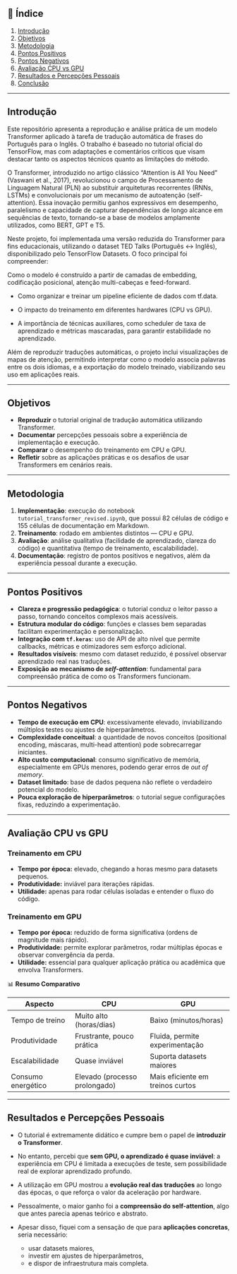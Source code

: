 ## 📖 Índice

1. [Introdução](#introdução)
2. [Objetivos](#objetivos)
3. [Metodologia](#metodologia)
4. [Pontos Positivos](#pontos-positivos)
5. [Pontos Negativos](#pontos-negativos)
6. [Avaliação CPU vs GPU](#avaliação-cpu-vs-gpu)
7. [Resultados e Percepções Pessoais](#resultados-e-percepções-pessoais)
8. [Conclusão](#conclusão)

---

## Introdução

Este repositório apresenta a reprodução e análise prática de um modelo Transformer aplicado à tarefa de tradução automática de frases do Português para o Inglês. O trabalho é baseado no tutorial oficial do TensorFlow, mas com adaptações e comentários críticos que visam destacar tanto os aspectos técnicos quanto as limitações do método.

O Transformer, introduzido no artigo clássico “Attention is All You Need” (Vaswani et al., 2017), revolucionou o campo de Processamento de Linguagem Natural (PLN) ao substituir arquiteturas recorrentes (RNNs, LSTMs) e convolucionais por um mecanismo de autoatenção (self-attention). Essa inovação permitiu ganhos expressivos em desempenho, paralelismo e capacidade de capturar dependências de longo alcance em sequências de texto, tornando-se a base de modelos amplamente utilizados, como BERT, GPT e T5.

Neste projeto, foi implementada uma versão reduzida do Transformer para fins educacionais, utilizando o dataset TED Talks (Português ↔ Inglês), disponibilizado pelo TensorFlow Datasets. O foco principal foi compreender:

Como o modelo é construído a partir de camadas de embedding, codificação posicional, atenção multi-cabeças e feed-forward.

- Como organizar e treinar um pipeline eficiente de dados com tf.data.

- O impacto do treinamento em diferentes hardwares (CPU vs GPU).

- A importância de técnicas auxiliares, como scheduler de taxa de aprendizado e métricas mascaradas, para garantir estabilidade no aprendizado.

Além de reproduzir traduções automáticas, o projeto inclui visualizações de mapas de atenção, permitindo interpretar como o modelo associa palavras entre os dois idiomas, e a exportação do modelo treinado, viabilizando seu uso em aplicações reais.

---

## Objetivos

* **Reproduzir** o tutorial original de tradução automática utilizando Transformer.
* **Documentar** percepções pessoais sobre a experiência de implementação e execução.
* **Comparar** o desempenho do treinamento em CPU e GPU.
* **Refletir** sobre as aplicações práticas e os desafios de usar Transformers em cenários reais.

---

## Metodologia

1. **Implementação**: execução do notebook `tutorial_transformer_revised.ipynb`, que possui 82 células de código e 155 células de documentação em Markdown.
2. **Treinamento**: rodado em ambientes distintos — CPU e GPU.
3. **Avaliação**: análise qualitativa (facilidade de aprendizado, clareza do código) e quantitativa (tempo de treinamento, escalabilidade).
4. **Documentação**: registro de pontos positivos e negativos, além da experiência pessoal durante a execução.

---

## Pontos Positivos

* **Clareza e progressão pedagógica**: o tutorial conduz o leitor passo a passo, tornando conceitos complexos mais acessíveis.
* **Estrutura modular do código**: funções e classes bem separadas facilitam experimentação e personalização.
* **Integração com `tf.keras`**: uso de API de alto nível que permite callbacks, métricas e otimizadores sem esforço adicional.
* **Resultados visíveis**: mesmo com dataset reduzido, é possível observar aprendizado real nas traduções.
* **Exposição ao mecanismo de *self-attention***: fundamental para compreensão prática de como os Transformers funcionam.

---

## Pontos Negativos

* **Tempo de execução em CPU**: excessivamente elevado, inviabilizando múltiplos testes ou ajustes de hiperparâmetros.
* **Complexidade conceitual**: a quantidade de novos conceitos (positional encoding, máscaras, multi-head attention) pode sobrecarregar iniciantes.
* **Alto custo computacional**: consumo significativo de memória, especialmente em GPUs menores, podendo gerar erros de *out of memory*.
* **Dataset limitado**: base de dados pequena não reflete o verdadeiro potencial do modelo.
* **Pouca exploração de hiperparâmetros**: o tutorial segue configurações fixas, reduzindo a experimentação.

---

## Avaliação CPU vs GPU

### Treinamento em CPU

* **Tempo por época:** elevado, chegando a horas mesmo para datasets pequenos.
* **Produtividade:** inviável para iterações rápidas.
* **Utilidade:** apenas para rodar células isoladas e entender o fluxo do código.

### Treinamento em GPU

* **Tempo por época:** reduzido de forma significativa (ordens de magnitude mais rápido).
* **Produtividade:** permite explorar parâmetros, rodar múltiplas épocas e observar convergência da perda.
* **Utilidade:** essencial para qualquer aplicação prática ou acadêmica que envolva Transformers.

📊 **Resumo Comparativo**

| Aspecto            | CPU                           | GPU                              |
| ------------------ | ----------------------------- | -------------------------------- |
| Tempo de treino    | Muito alto (horas/dias)       | Baixo (minutos/horas)            |
| Produtividade      | Frustrante, pouco prática     | Fluida, permite experimentação   |
| Escalabilidade     | Quase inviável                | Suporta datasets maiores         |
| Consumo energético | Elevado (processo prolongado) | Mais eficiente em treinos curtos |

---

## Resultados e Percepções Pessoais

* O tutorial é extremamente didático e cumpre bem o papel de **introduzir o Transformer**.
* No entanto, percebi que **sem GPU, o aprendizado é quase inviável**: a experiência em CPU é limitada a execuções de teste, sem possibilidade real de explorar aprendizado profundo.
* A utilização em GPU mostrou a **evolução real das traduções** ao longo das épocas, o que reforça o valor da aceleração por hardware.
* Pessoalmente, o maior ganho foi a **compreensão do self-attention**, algo que antes parecia apenas teórico e abstrato.
* Apesar disso, fiquei com a sensação de que para **aplicações concretas**, seria necessário:

  * usar datasets maiores,
  * investir em ajustes de hiperparâmetros,
  * e dispor de infraestrutura mais completa.